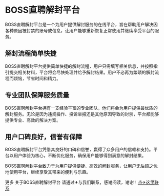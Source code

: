 # BOSS直聘解封平台

BOSS直聘解封平台是一个为用户提供解封服务的在线平台，旨在帮助用户解决因各种原因被封禁的账号或信息，让用户能够重新恢复正常使用并继续享受平台的服务。

## 解封流程简单快捷

BOSS直聘解封平台提供简单快捷的解封流程，用户只需填写相关信息，并按照指引提交相关材料，平台将会尽快处理并给予解封结果。用户不必再为繁琐的解封流程而烦恼，节省时间和精力。

## 专业团队保障服务质量

BOSS直聘解封平台拥有一支经验丰富的专业团队，他们将会为用户提供最优质的解封服务。无论是因为违规操作、投诉举报还是其他原因导致的封禁，平台都能够提供专业、高效的解决方案。

## 用户口碑良好，信誉有保障

BOSS直聘解封平台凭借其良好的口碑和信誉，赢得了众多用户的信赖和支持。平台以用户体验为核心，不断优化服务，确保用户能够得到满意的解封结果。

BOSS直聘解封平台致力于为用户提供便捷、高效的解封服务，让用户无后顾之忧地使用平台，继续享受其带来的便利与乐趣。

更多 关于BOSS直聘解封平台 请通过✈与我们联系，感谢阅读，谢谢！[点✈这里联系](https://gg.k02.cc)